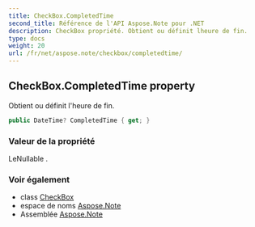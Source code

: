 ```yaml
---
title: CheckBox.CompletedTime
second_title: Référence de l'API Aspose.Note pour .NET
description: CheckBox propriété. Obtient ou définit lheure de fin.
type: docs
weight: 20
url: /fr/net/aspose.note/checkbox/completedtime/
---
```

## CheckBox.CompletedTime property

Obtient ou définit l'heure de fin.

```csharp
public DateTime? CompletedTime { get; }
```

### Valeur de la propriété

LeNullable .

### Voir également

* class [CheckBox](../)
* espace de noms [Aspose.Note](../../checkbox/)
* Assemblée [Aspose.Note](../../../)


